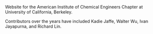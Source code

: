 Website for the American Institute of Chemical Engineers Chapter at University of California, Berkeley.

Contributors over the years have included Kadie Jaffe, Walter Wu, Ivan Jayapurna, and Richard Lin.